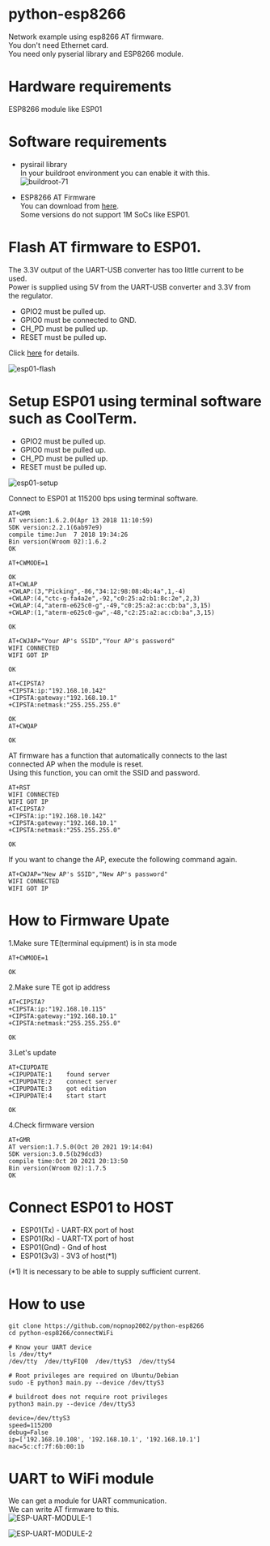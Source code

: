 # python-esp8266   
Network example using esp8266 AT firmware.   
You don't need Ethernet card.   
You need only pyserial library and ESP8266 module.   

# Hardware requirements   
ESP8266 module like ESP01   


# Software requirements   
- pysirail library   
In your buildroot environment you can enable it with this.   
![buildroot-71](https://github.com/nopnop2002/python-esp8266/assets/6020549/2b3be767-83e3-4d4c-8d28-93303196fca2)

- ESP8266 AT Firmware   
 You can download from [here](https://github.com/espressif/ESP8266_NONOS_SDK/tags).   
 Some versions do not support 1M SoCs like ESP01.   

# Flash AT firmware to ESP01.   
The 3.3V output of the UART-USB converter has too little current to be used.   
Power is supplied using 5V from the UART-USB converter and 3.3V from the regulator.   
- GPIO2 must be pulled up.   
- GPIO0 must be connected to GND.   
- CH_PD must be pulled up.   
- RESET must be pulled up.   

Click [here](https://github.com/nopnop2002/Arduino-ESPAT-TCP/tree/master/Flash_AT_firmware) for details.

![esp01-flash](https://user-images.githubusercontent.com/6020549/33159146-b8456238-d053-11e7-8202-a86cca2f8a3d.jpg)


# Setup ESP01 using terminal software such as CoolTerm.   
- GPIO2 must be pulled up.   
- GPIO0 must be pulled up.   
- CH_PD must be pulled up.   
- RESET must be pulled up.   

![esp01-setup](https://user-images.githubusercontent.com/6020549/33159150-bdade984-d053-11e7-9b93-bbbf05573441.jpg)

Connect to ESP01 at 115200 bps using terminal software.   

```
AT+GMR
AT version:1.6.2.0(Apr 13 2018 11:10:59)
SDK version:2.2.1(6ab97e9)
compile time:Jun  7 2018 19:34:26
Bin version(Wroom 02):1.6.2
OK

AT+CWMODE=1

OK
AT+CWLAP
+CWLAP:(3,"Picking",-86,"34:12:98:08:4b:4a",1,-4)
+CWLAP:(4,"ctc-g-fa4a2e",-92,"c0:25:a2:b1:8c:2e",2,3)
+CWLAP:(4,"aterm-e625c0-g",-49,"c0:25:a2:ac:cb:ba",3,15)
+CWLAP:(1,"aterm-e625c0-gw",-48,"c2:25:a2:ac:cb:ba",3,15)

OK

AT+CWJAP="Your AP's SSID","Your AP's password"
WIFI CONNECTED
WIFI GOT IP

OK

AT+CIPSTA?
+CIPSTA:ip:"192.168.10.142"
+CIPSTA:gateway:"192.168.10.1"
+CIPSTA:netmask:"255.255.255.0"

OK
AT+CWQAP

OK
```

AT firmware has a function that automatically connects to the last connected AP when the module is reset.   
Using this function, you can omit the SSID and password.   

```
AT+RST
WIFI CONNECTED
WIFI GOT IP
AT+CIPSTA?
+CIPSTA:ip:"192.168.10.142"
+CIPSTA:gateway:"192.168.10.1"
+CIPSTA:netmask:"255.255.255.0"

OK
```

If you want to change the AP, execute the following command again.   
```
AT+CWJAP="New AP's SSID","New AP's password"
WIFI CONNECTED
WIFI GOT IP
```

# How to Firmware Upate

1.Make sure TE(terminal equipment) is in sta mode   
```
AT+CWMODE=1

OK
```

2.Make sure TE got ip address   
```
AT+CIPSTA?
+CIPSTA:ip:"192.168.10.115"
+CIPSTA:gateway:"192.168.10.1"
+CIPSTA:netmask:"255.255.255.0"

OK
```

3.Let's update   
```
AT+CIUPDATE
+CIPUPDATE:1    found server
+CIPUPDATE:2    connect server
+CIPUPDATE:3    got edition
+CIPUPDATE:4    start start

OK
```

4.Check firmware version   
```
AT+GMR
AT version:1.7.5.0(Oct 20 2021 19:14:04)
SDK version:3.0.5(b29dcd3)
compile time:Oct 20 2021 20:13:50
Bin version(Wroom 02):1.7.5
OK
```

# Connect ESP01 to HOST   
- ESP01(Tx)  - UART-RX port of host   
- ESP01(Rx)  - UART-TX port of host   
- ESP01(Gnd) - Gnd of host   
- ESP01(3v3) - 3V3 of host(*1)   

(*1) It is necessary to be able to supply sufficient current.

# How to use
```
git clone https://github.com/nopnop2002/python-esp8266
cd python-esp8266/connectWiFi

# Know your UART device   
ls /dev/tty*
/dev/tty  /dev/ttyFIQ0  /dev/ttyS3  /dev/ttyS4

# Root privileges are required on Ubuntu/Debian
sudo -E python3 main.py --device /dev/ttyS3

# buildroot does not require root privileges
python3 main.py --device /dev/ttyS3

device=/dev/ttyS3
speed=115200
debug=False
ip=['192.168.10.108', '192.168.10.1', '192.168.10.1']
mac=5c:cf:7f:6b:00:1b
```

# UART to WiFi module   
We can get a module for UART communication.   
We can write AT firmware to this.   
![ESP-UART-MODULE-1](https://user-images.githubusercontent.com/6020549/104827197-b504cd80-589e-11eb-95a8-f12c75670ced.JPG)

![ESP-UART-MODULE-2](https://user-images.githubusercontent.com/6020549/104827200-b8985480-589e-11eb-9a01-e70d4fbd55cc.JPG)

